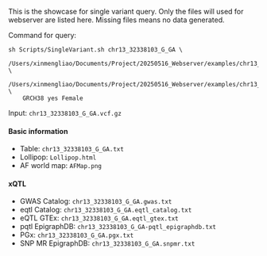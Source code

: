 This is the showcase for single variant query. Only the files will used for webserver are listed here. Missing files means no data generated.

Command for query: 
```
sh Scripts/SingleVariant.sh chr13_32338103_G_GA \
	/Users/xinmengliao/Documents/Project/20250516_Webserver/examples/chr13_32338103_G_GA/chr13_32338103_G_GA.vcf.gz \
	/Users/xinmengliao/Documents/Project/20250516_Webserver/examples/chr13_32338103_G_GA \
	GRCH38 yes Female
```

Input: `chr13_32338103_G_GA.vcf.gz`

#### Basic information
  - Table: `chr13_32338103_G_GA.txt`
  - Lollipop: `Lollipop.html`
  - AF world map: `AFMap.png`

#### xQTL
  - GWAS Catalog: `chr13_32338103_G_GA.gwas.txt`
  - eqtl Catalog: `chr13_32338103_G_GA.eqtl_catalog.txt`
  - eQTL GTEx: `chr13_32338103_G_GA.eqtl_gtex.txt`
  - pqtl EpigraphDB: `chr13_32338103_G_GA-pqtl_epigraphdb.txt`
  - PGx: `chr13_32338103_G_GA.pgx.txt`
  - SNP MR EpigraphDB: `chr13_32338103_G_GA.snpmr.txt`

